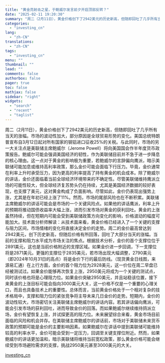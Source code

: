 ```yaml
---
title: "黄金亮射击之星，于鲍威尔发言前夕开启顶部反转？"
date: "2025-02-11 19:20:30"
summary: "周二（2月11日），黄金价格创下了2942美元的历史新高，但随即回吐了几乎所有当天的涨幅。市场的波动..."
categories:
  - "investing_cn"
lang:
  - "zh-CN"
translations:
  - "zh-CN"
tags:
  - "investing_cn"
menu: ""
thumbnail: ""
lead: ""
comments: false
authorbox: false
pager: true
toc: false
mathjax: false
sidebar: "right"
widgets:
  - "search"
  - "recent"
  - "taglist"
---
```


周二（2月11日），黄金价格创下了2942美元的历史新高，但随即回吐了几乎所有当天的涨幅。市场的波动性加大，部分原因是全球贸易形势的变化。美国总统特朗普宣布自3月12日起对所有国家的钢铝进口征收25%的关税。与此同时，市场的另一大关注点是美联储主席鲍威尔（Jerome Powell）将向美国国会作半年度货币政策报告。鲍威尔可能会强调美国经济的韧性，作为美联储目前并不急于进一步降息的核心理由。这一点对于黄金的影响极为重要，若鲍威尔的言辞偏向鹰派，暗示美联储可能加息或维持高利率政策，那么金价可能会面临下行压力。毕竟，金价通常在利率上升时承受压力，因为更高的利率提高了持有黄金的机会成本。除了鲍威尔的讲话，金价还面临着当前全球经济环境带来的不确定性。尽管美联储维持鹰派立场的可能性较大，但全球经济复苏势头仍在持续，尤其是美国经济数据的较好表现，也支撑了美元，这对黄金构成了负面影响。尽管如此，金价仍表现出强势上涨，尤其是在年初已经上涨了11%。然而，市场的尾部风险也在不断积累。美联储主席鲍威尔的讲话可能会是市场的一个关键风险点。如果他的讲话鹰派，利率上升的预期将推动国债收益率大幅上涨，进而引发市场对黄金的获利回吐。黄金的上涨虽然持续，但在短期内可能会受到美联储政策方向变化的影响，价格波动的幅度可能加大。技术面分析师解读：从技术面来看，黄金价格已经进入了一个关键的支撑与阻力区间，市场情绪的变化将直接决定金价的走势。周二的金价最高曾达到2942美元，创下历史新高，但随后价格有所回落，回吐了大部分当天的涨幅。当前的支撑和阻力水平成为市场关注的焦点。根据技术分析，金价的首个支撑位位于2891美元，这也是当前价格附近的支撑区域。如果金价进一步回调，下一支撑位将是2871美元。更强的支撑位于2835美元，若市场出现大幅调整，2790美元（即2024年10月31日的高点）将是金价下行的最后防线。（现货黄金日线图，来源易汇通）在上行方面，金价的首个阻力位为2928美元，这一价位在周二早盘已经被测试过。如果金价能够再次恢复上涨，2950美元将成为一个关键的测试点，同时该价格也将是心理阻力位。如果金价突破2950美元，并且站稳该位置，接下来黄金的上涨目标可能会指向3000美元大关，这一价格不仅是一个重要的心理关口，而且也具备技术上的重要性。总体而言，当前黄金价格处于一个相对复杂的技术格局中，支撑和阻力位的紧张竞争将主导未来几日金价的走势。短期内，金价的波动性较大，市场密切关注美联储主席鲍威尔的讲话内容。若其讲话偏向鹰派，可能会引发市场的获利回吐，进而导致金价的回落。而如果鲍威尔继续维持鸽派立场，金价有望恢复上涨，并试探更高的阻力位。未来展望综合来看，黄金市场目前面临的风险和机会并存。在美联储主席鲍威尔的讲话前，市场对于美联储未来货币政策的预期可能是金价的主要影响因素。如果鲍威尔在讲话中提到美联储可能维持较高的利率水平，金价可能会受到一定压力，回调至关键支撑位附近。然而，如果鲍威尔的讲话更加温和，暗示美联储将维持当前宽松政策，那么黄金价格可能会继续受到市场避险需求的支撑，挑战2950美元甚至3000美元的大关。

[investing_cn](https://cn.investing.com/news/forex-news/article-2665975)
